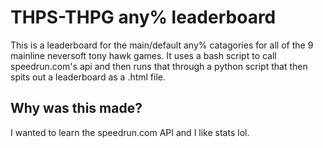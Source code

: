 # THPS-THPG any% leaderboard
This is a leaderboard for the main/default any% catagories for all of the 9 mainline neversoft tony hawk games.
It uses a bash script to call speedrun.com's api and then runs that through a python script that then spits out a leaderboard as a .html file.

## Why was this made?
I wanted to learn the speedrun.com API and I like stats lol.
